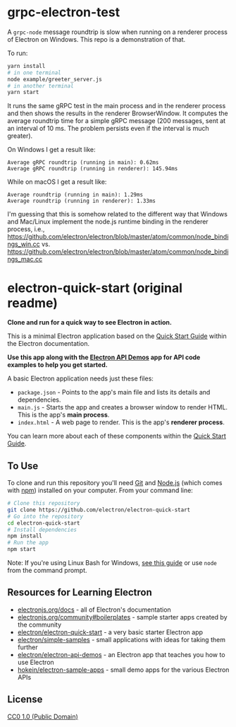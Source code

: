 # grpc-electron-test

A `grpc-node` message roundtrip is slow when running on a renderer process of Electron on Windows. This repo is a demonstration of that.

To run:

```bash
yarn install
# in one terminal
node example/greeter_server.js
# in another terminal
yarn start
```

It runs the same gRPC test in the main process and in the renderer process and then shows the results in the renderer BrowserWindow. It computes the average roundtrip time for a simple gRPC message (200 messages, sent at an interval of 10 ms. The problem persists even if the interval is much greater).

On Windows I get a result like:

```
Average gRPC roundtrip (running in main): 0.62ms
Average gRPC roundtrip (running in renderer): 145.94ms
```

While on macOS I get a result like:

```
Average roundtrip (running in main): 1.29ms
Average roundtrip (running in renderer): 1.33ms
```

I'm guessing that this is somehow related to the different way that Windows and Mac/Linux implement the node.js runtime binding in the renderer process, i.e., https://github.com/electron/electron/blob/master/atom/common/node_bindings_win.cc vs. https://github.com/electron/electron/blob/master/atom/common/node_bindings_mac.cc

# electron-quick-start (original readme)

**Clone and run for a quick way to see Electron in action.**

This is a minimal Electron application based on the [Quick Start Guide](https://electronjs.org/docs/tutorial/quick-start) within the Electron documentation.

**Use this app along with the [Electron API Demos](https://electronjs.org/#get-started) app for API code examples to help you get started.**

A basic Electron application needs just these files:

- `package.json` - Points to the app's main file and lists its details and dependencies.
- `main.js` - Starts the app and creates a browser window to render HTML. This is the app's **main process**.
- `index.html` - A web page to render. This is the app's **renderer process**.

You can learn more about each of these components within the [Quick Start Guide](https://electronjs.org/docs/tutorial/quick-start).

## To Use

To clone and run this repository you'll need [Git](https://git-scm.com) and [Node.js](https://nodejs.org/en/download/) (which comes with [npm](http://npmjs.com)) installed on your computer. From your command line:

```bash
# Clone this repository
git clone https://github.com/electron/electron-quick-start
# Go into the repository
cd electron-quick-start
# Install dependencies
npm install
# Run the app
npm start
```

Note: If you're using Linux Bash for Windows, [see this guide](https://www.howtogeek.com/261575/how-to-run-graphical-linux-desktop-applications-from-windows-10s-bash-shell/) or use `node` from the command prompt.

## Resources for Learning Electron

- [electronjs.org/docs](https://electronjs.org/docs) - all of Electron's documentation
- [electronjs.org/community#boilerplates](https://electronjs.org/community#boilerplates) - sample starter apps created by the community
- [electron/electron-quick-start](https://github.com/electron/electron-quick-start) - a very basic starter Electron app
- [electron/simple-samples](https://github.com/electron/simple-samples) - small applications with ideas for taking them further
- [electron/electron-api-demos](https://github.com/electron/electron-api-demos) - an Electron app that teaches you how to use Electron
- [hokein/electron-sample-apps](https://github.com/hokein/electron-sample-apps) - small demo apps for the various Electron APIs

## License

[CC0 1.0 (Public Domain)](LICENSE.md)
